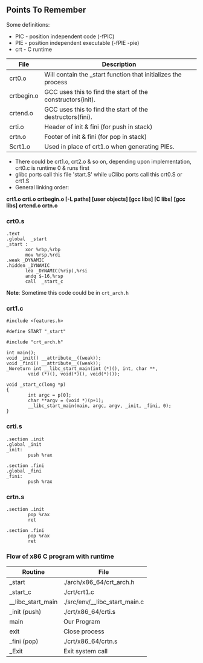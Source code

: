 ## Points To Remember

Some definitions:
- PIC - position independent code (-fPIC)
- PIE - position independent executable (-fPIE -pie)
- crt - C runtime

File | Description
------------ | -------------
crt0.o 	|  Will contain the _start function that initializes the process
crtbegin.o	|  GCC uses this to find the start of the constructors(init).
crtend.o	|  GCC uses this to find the start of the destructors(fini).
crti.o	|  Header of init & fini (for push in stack)
crtn.o 	|  Footer of init & fini (for pop in stack)
Scrt1.o    |Used in place of crt1.o when generating PIEs.

- There could be crt1.o, crt2.o & so on, depending upon implementation, crt0.c is runtime 0 & runs first
- glibc ports call this file 'start.S' while uClibc ports call this crt0.S or crt1.S
- General linking order: 

 **crt1.o crti.o crtbegin.o [-L paths] [user objects] [gcc libs] [C libs] [gcc libs] crtend.o crtn.o**

### crt0.s 
```
.text 
.global  _start  
_start : 
       xor %rbp,%rbp 
       mov %rsp,%rdi 
.weak _DYNAMIC 
.hidden _DYNAMIC 
       lea _DYNAMIC(%rip),%rsi 
       andq $-16,%rsp 
       call  _start_c 
```
**Note**: Sometime this code could be in `crt_arch.h`

### crt1.c

```
#include <features.h>

#define START "_start"

#include "crt_arch.h"

int main();
void _init() __attribute__((weak));
void _fini() __attribute__((weak));
_Noreturn int __libc_start_main(int (*)(), int, char **,
        void (*)(), void(*)(), void(*)());

void _start_c(long *p)
{
        int argc = p[0];
        char **argv = (void *)(p+1);
        __libc_start_main(main, argc, argv, _init, _fini, 0);
}
```
### crti.s
```
.section .init
.global _init
_init:
        push %rax

.section .fini
.global _fini
_fini:
        push %rax
```
### crtn.s
```
.section .init
        pop %rax
        ret

.section .fini
        pop %rax
        ret
```

### Flow of x86 C program with runtime
Routine | File
------------ | -------------
_start		  |        ./arch/x86_64/crt_arch.h
_start_c		   |     ./crt/crt1.c
__libc_start_main	|      ./src/env/__libc_start_main.c
_init (push)	 | ./crt/x86_64/crti.s
main		|	          Our Program
exit		|	          Close process
_fini (pop)	 | ./crt/x86_64/crtn.s
_Exit         |      Exit system call
